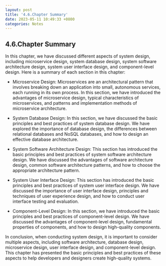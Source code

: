```yaml
---
layout: post
title: '4.6.Chapter Summary'
date: 2023-05-11 10:49:33 +0800
categories: Notes
---
```


## 4.6.Chapter Summary

In this chapter, we have discussed different aspects of system design, including microservice design, system database design, system software architecture design, system user interface design, and component-level design. Here is a summary of each section in this chapter:

- Microservice Design: Microservices are an architectural pattern that involves breaking down an application into small, autonomous services, each running in its own process. In this section, we have introduced the advantages of microservice design, typical characteristics of microservices, and patterns and implementation methods of microservice architecture.

- System Database Design: In this section, we have discussed the basic principles and best practices of system database design. We have explored the importance of database design, the differences between relational databases and NoSQL databases, and how to design an effective database architecture.

- System Software Architecture Design: This section has introduced the basic principles and best practices of system software architecture design. We have discussed the advantages of software architecture design, common software architecture patterns, and how to choose the appropriate architecture pattern.

- System User Interface Design: This section has introduced the basic principles and best practices of system user interface design. We have discussed the importance of user interface design, principles and techniques of user experience design, and how to conduct user interface testing and evaluation.

- Component-Level Design: In this section, we have introduced the basic principles and best practices of component-level design. We have discussed the advantages of component-level design, fundamental properties of components, and how to design high-quality components.

In conclusion, when conducting system design, it is important to consider multiple aspects, including software architecture, database design, microservice design, user interface design, and component-level design. This chapter has presented the basic principles and best practices of these aspects to help developers and designers create high-quality systems.
